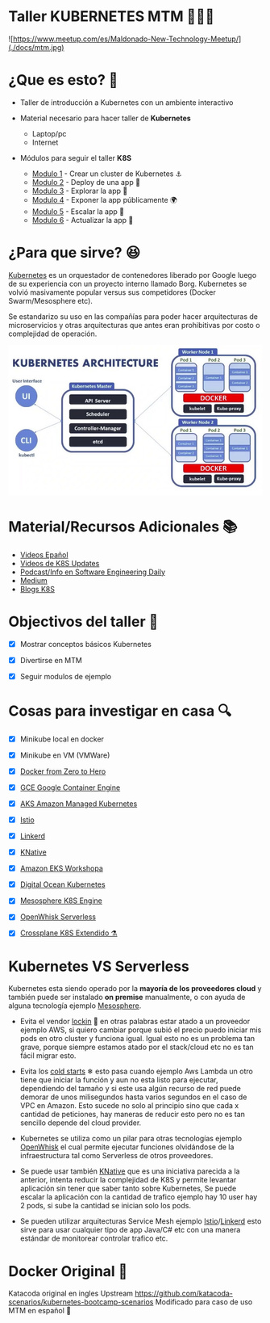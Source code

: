 # Taller KUBERNETES MTM 🔨🐳🚀 

![https://www.meetup.com/es/Maldonado-New-Technology-Meetup/](./docs/mtm.jpg)

# ¿Que es esto? :eyes:

* Taller de introducción a Kubernetes con un ambiente interactivo

* Material necesario para hacer taller de **Kubernetes**
  * Laptop/pc
  * Internet
  
* Módulos para seguir el taller **K8S**
  * [Modulo 1](https://www.katacoda.com/santicomp2/scenarios/1) - Crear un cluster de Kubernetes ⚓
  * [Modulo 2](https://www.katacoda.com/santicomp2/scenarios/7) - Deploy de una app 🐳
  * [Modulo 3](https://www.katacoda.com/santicomp2/scenarios/4) - Explorar la app 👀
  * [Modulo 4](https://www.katacoda.com/santicomp2/scenarios/8) - Exponer la app públicamente 🌍
  * [Modulo 5](https://www.katacoda.com/santicomp2/scenarios/5) - Escalar la app 🚀
  * [Modulo 6](https://www.katacoda.com/santicomp2/scenarios/6) - Actualizar la app 🔨


# ¿Para que sirve? :satisfied:

[Kubernetes](https://kubernetes.io/es/) es un orquestador de contenedores liberado por Google luego de su experiencia con un proyecto interno llamado Borg.
Kubernetes se volvió masivamente popular versus sus competidores (Docker Swarm/Mesosphere etc).

Se estandarizo su uso en las compañías para poder hacer arquitecturas de microservicios y otras arquitecturas que antes eran prohibitivas por costo o complejidad de operación.

![Arquitectura](./docs/k8sarquitecture.jpg)

# Material/Recursos Adicionales  📚

* [Videos Epañol](https://www.youtube.com/watch?v=tNHD8LO2cwM)
* [Videos de K8S Updates](https://www.youtube.com/channel/UCjQU5ZI2mHswy7OOsii_URg)
* [Podcast/Info en Software Engineering Daily](https://softwareengineeringdaily.com/?s=kubernetes)
* [Medium](https://medium.com/@marvin.soto/k8s-t%C3%A9cnicamente-explicados-da9b2748bcca)
* [Blogs K8S](https://learnk8s.io/blog/)


# Objectivos del taller :dart:

* [x]  Mostrar conceptos básicos Kubernetes
* [x]  Divertirse en MTM
* [x]  Seguir modulos de ejemplo



# Cosas para investigar en casa 🔍

* [x]  Minikube local en docker
* [x]  Minikube en VM (VMWare)
* [x]  [Docker from Zero to Hero](https://es.slideshare.net/fazalraja/docker-from-zero-to-hero-81492331)
* [x]  [GCE Google Container Engine](https://cloud.google.com/kubernetes-engine/?hl=es)
* [x]  [AKS Amazon Managed Kubernetes](https://aws.amazon.com/es/eks/)
* [x]  [Istio](https://istio.io/)
* [x]  [Linkerd](https://linkerd.io/)
* [x]  [KNative](https://cloud.google.com/knative/)
* [x]  [Amazon EKS Workshopa](https://eksworkshop.com/)
* [x]  [Digital Ocean Kubernetes](https://www.digitalocean.com/resources/kubernetes/)
* [x]  [Mesosphere K8S Engine](https://mesosphere.com/product/kubernetes-engine/)
* [x]  [OpenWhisk Serverless](https://openwhisk.apache.org/)
* [x]  [Crossplane K8S Extendido ⚗](https://crossplane.io/)



# Kubernetes VS Serverless

Kubernetes esta siendo operado por la **mayoría de los proveedores cloud** y también puede ser instalado **on premise** manualmente, o con ayuda de alguna tecnología ejemplo [Mesosphere](https://mesosphere.com/product/kubernetes-engine/).

* Evita el vendor [lockin](https://techbeacon.com/enterprise-it/serverless-vendor-lock-should-you-be-worried) 🔑 en otras palabras estar atado a un proveedor ejemplo AWS, si quiero cambiar porque subió el precio puedo iniciar mis pods en otro cluster y funciona igual.
Igual esto no es un problema tan grave, porque siempre estamos atado por el stack/cloud etc no es tan fácil migrar esto.

* Evita los [cold starts](https://mikhail.io/serverless/coldstarts/aws/) ❄ esto pasa cuando ejemplo Aws Lambda un otro tiene que iniciar la función y aun no esta listo para ejecutar, dependiendo del tamaño y si este usa algún recurso de red puede demorar de unos milisegundos hasta varios segundos en el caso de VPC en Amazon. Esto sucede no solo al principio sino que cada x cantidad de peticiones, hay maneras de reducir esto pero no es tan sencillo depende del cloud provider.

* Kubernetes se utiliza como un pilar para otras tecnologías ejemplo [OpenWhisk](https://openwhisk.apache.org/) el cual permite ejecutar funciones olvidándose de la infraestructura tal como Serverless de otros proveedores.

* Se puede usar también [KNative](https://cloud.google.com/knative/) que es una iniciativa parecida a la anterior, intenta reducir la complejidad de K8S y permite levantar aplicación sin tener que saber tanto sobre Kubernetes, Se puede escalar la aplicación con la cantidad de trafico ejemplo hay 10 user hay 2 pods, si sube la cantidad se inician solo los pods.

* Se pueden utilizar arquitecturas Service Mesh ejemplo [Istio](https://istio.io/)/[Linkerd](https://linkerd.io/) esto sirve para usar cualquier tipo de app Java/C# etc con una manera estándar de monitorear controlar trafico etc.

# Docker Original :whale:

Katacoda original en ingles
Upstream https://github.com/katacoda-scenarios/kubernetes-bootcamp-scenarios
Modificado para caso de uso MTM en español :rocket:
